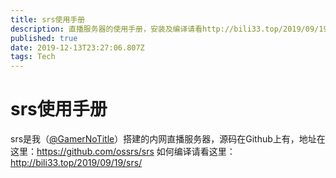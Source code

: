 ```yaml
---
title: srs使用手册
description: 直播服务器的使用手册，安装及编译请看http://bili33.top/2019/09/19/srs/
published: true
date: 2019-12-13T23:27:06.807Z
tags: Tech
---
```


# srs使用手册
srs是我（[@GamerNoTitle](http://bili33.top)）搭建的内网直播服务器，源码在Github上有，地址在这里：https://github.com/ossrs/srs
如何编译请看这里：http://bili33.top/2019/09/19/srs/
